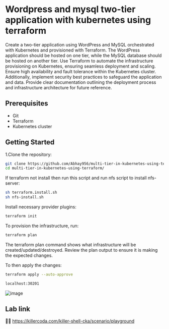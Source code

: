 
# Wordpress and mysql two-tier application with kubernetes using terraform


Create a two-tier application using WordPress and MySQL orchestrated with Kubernetes and provisioned with Terraform. The WordPress application should be hosted on one tier, while the MySQL database should be hosted on another tier. Use Terraform to automate the infrastructure provisioning on Kubernetes, ensuring seamless deployment and scaling. Ensure high availability and fault tolerance within the Kubernetes cluster. Additionally, implement security best practices to safeguard the application and data. Provide clear documentation outlining the deployment process and infrastructure architecture for future reference.

## Prerequisites

- Git
- Terraform
- Kubernetes cluster

## Getting Started

1.Clone the repository:
   ```bash
git clone https://github.com/Abhay956/multi-tier-in-kubernetes-using-terraform.git
cd multi-tier-in-kubernetes-using-terraform/
```
If terraform not install then run this script and run nfs script to install nfs-server:
```bash
sh terraform.install.sh
sh nfs-install.sh
```
Install necessary provider plugins:
```bash
terraform init
```
To provision the infrastructure, run: 
```bash
terraform plan
```
The terraform plan command shows what infrastructure will be created/updated/destroyed. Review the plan output to ensure it is making the expected changes.

To then apply the changes:
```bash
terraform apply --auto-approve
```
```bash
localhost:30201
```
![image](https://github.com/Abhay956/multi-tier-in-kubernetes-using-terraform/assets/132220412/63a52dc3-4bf9-49bc-8f48-d5bbc7837a34)


## Lab link
👩‍💻 https://killercoda.com/killer-shell-cka/scenario/playground 

